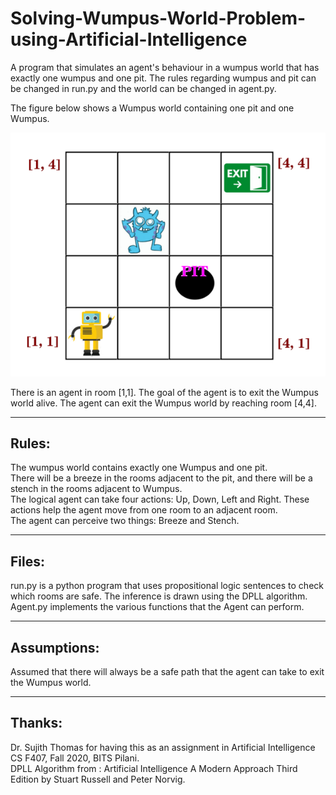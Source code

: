 # Solving-Wumpus-World-Problem-using-Artificial-Intelligence
A program that simulates an agent's behaviour in a wumpus world that has exactly one wumpus and one pit. The rules regarding wumpus and pit can be changed in run.py and the world can be changed in agent.py.

The figure below shows a Wumpus world containing one pit and one Wumpus. 

![World Image](https://github.com/richidubey/Solving-Wumpus-World-Problem-using-Artificial-Intelligence/blob/main/world.png)

    
There is an agent in room [1,1]. The goal of the agent is to exit the Wumpus world alive. The agent can exit the Wumpus world by reaching room [4,4].  
    
--- 
   
## Rules:  
The wumpus world contains exactly one Wumpus and one pit.  
There will be a breeze in the rooms adjacent to the pit, and there will be a stench in the rooms adjacent to Wumpus.  
The logical agent can take four actions: Up, Down, Left and Right. These actions help the agent move from one room to an adjacent room.   
The agent can perceive two things: Breeze and Stench.
    
--- 
    
## Files:  
run.py is a python program that uses propositional logic sentences to check which rooms are safe. The inference is drawn using the DPLL algorithm.   
Agent.py implements the various functions that the Agent can perform.
    
--- 
    
## Assumptions:  
    
Assumed that there will always be a safe path that the agent can take to exit the Wumpus world.  
   
---
    
## Thanks: 
    
Dr. Sujith Thomas for having this as an assignment in Artificial Intelligence CS F407, Fall 2020, BITS Pilani.   
DPLL Algorithm from : Artificial Intelligence A Modern Approach Third Edition by Stuart Russell and Peter Norvig.   

     
